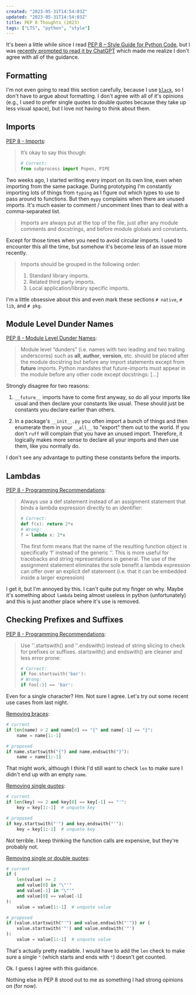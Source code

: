 ```yaml
---
created: "2023-05-31T14:54:03Z"
updated: "2023-05-31T14:54:03Z"
title: PEP 8 Thoughts (2023)
tags: ["LTS", "python", "style"]
---
```


It's been a little while since I read [PEP 8 – Style Guide for Python Code](https://peps.python.org/pep-0008/), but I was [recently prompted to read it by ChatGPT](https://github.com/metaist/attrbox/issues/7#issuecomment-1570237330) which made me realize I don't agree with all of the guidance.

## Formatting

I'm not even going to read this section carefully, because I use [`black`](https://black.readthedocs.io/en/stable/the_black_code_style/current_style.html), so I don't have to argue about formatting. I don't agree with all of it's opinions (e.g., I used to prefer single quotes to double quotes because they take up less visual space), but I love not having to think about them.

## Imports

[PEP 8 - Imports](https://peps.python.org/pep-0008/#imports):

> It’s okay to say this though:
>
> ```python
> # Correct:
> from subprocess import Popen, PIPE
> ```

Two weeks ago, I started writing every import on its own line, even when importing from the same package. During prototyping I'm constantly importing lots of things from `typing` as I figure out which types to use to pass around to functions. But then `mypy` complains when there are unused imports. It's much easier to comment / uncomment lines than to deal with a comma-separated list.

> Imports are always put at the top of the file, just after any module comments and docstrings, and before module globals and constants.

Except for those times when you need to avoid circular imports. I used to encounter this all the time, but somehow it's become less of an issue more recently.

> Imports should be grouped in the following order:
>
> 1. Standard library imports.
> 2. Related third party imports.
> 3. Local application/library specific imports.

I'm a little obsessive about this and even mark these sections `# native`, `# lib`, and `# pkg`.

## Module Level Dunder Names

[PEP 8 - Module Level Dunder Names](https://peps.python.org/pep-0008/#module-level-dunder-names):

> Module level “dunders” (i.e. names with two leading and two trailing underscores) such as **all**, **author**, **version**, etc. should be placed after the module docstring but before any import statements except from **future** imports. Python mandates that future-imports must appear in the module before any other code except docstrings: [...]

Strongly disagree for two reasons:

1. `__future__` imports have to come first anyway, so do all your imports like usual and then declare your constants like usual. These should just be constants you declare earlier than others.

2. In a package's `__init__.py` you often import a bunch of things and then enumerate them in your `__all__` to "export" them out to the world. If you don't `ruff` will complain that you have an unused import. Therefore, it logically makes more sense to declare all your imports and _then_ use them, like you normally do.

I don't see any advantage to putting these constants before the imports.

## Lambdas

[PEP 8 - Programming Recommendations](https://peps.python.org/pep-0008/#programming-recommendations):

> Always use a def statement instead of an assignment statement that binds a lambda expression directly to an identifier:
>
> ```python
> # Correct:
> def f(x): return 2*x
> # Wrong:
> f = lambda x: 2*x
> ```
>
> The first form means that the name of the resulting function object is specifically ‘f’ instead of the generic ‘<lambda>’. This is more useful for tracebacks and string representations in general. The use of the assignment statement eliminates the sole benefit a lambda expression can offer over an explicit def statement (i.e. that it can be embedded inside a larger expression)

I get it, but I'm annoyed by this. I can't quite put my finger on why. Maybe it's something about `lambda` being almost useless in python (unfortunately) and this is just another place where it's use is removed.

## Checking Prefixes and Suffixes

[PEP 8 - Programming Recommendations](https://peps.python.org/pep-0008/#programming-recommendations):

> Use ''.startswith() and ''.endswith() instead of string slicing to check for prefixes or suffixes.
> startswith() and endswith() are cleaner and less error prone:
>
> ```python
> # Correct:
> if foo.startswith('bar'):
> # Wrong:
> if foo[:3] == 'bar':
> ```

Even for a single character? Hm. Not sure I agree. Let's try out some recent use cases from last night.

[Removing braces](https://github.com/metaist/attrbox/blob/16cd8732bc62739e347bf9b7c8ac1843ff098aa3/src/attrbox/env.py#L98):

```python
# current
if len(name) > 2 and name[0] == "{" and name[-1] == "}":
    name = name[1:-1]

# proposed
if name.startswith("{") and name.endswith("}"):
    name = name[1:-1]
```

That might work, although I think I'd still want to check `len` to make sure I didn't end up with an empty `name`.

[Removing single quotes](https://github.com/metaist/attrbox/blob/16cd8732bc62739e347bf9b7c8ac1843ff098aa3/src/attrbox/env.py#L186):

```python
# current
if len(key) >= 2 and key[0] == key[-1] == "'":
    key = key[1:-1]  # unquote key

# proposed
if key.startswith("'") and key.endswith("'"):
    key = key[1:-1]  # unquote key
```

Not terrible. I keep thinking the function calls are expensive, but they're probably not.

[Removing single or double quotes](https://github.com/metaist/attrbox/blob/16cd8732bc62739e347bf9b7c8ac1843ff098aa3/src/attrbox/env.py#L192):

```python
# current
if (
    len(value) >= 2
    and value[0] in "\"'"
    and value[-1] in "\"'"
    and value[0] == value[-1]
):
    value = value[1:-1]  # unquote value

# proposed
if (value.startswith("'") and value.endswith("'")) or (
    value.startswith('"') and value.endswith('"')
):
    value = value[1:-1]  # unquote value
```

That's actually pretty readable. I would have to add the `len` check to make sure a single `"` (which starts and ends with `"`) doesn't get counted.

Ok. I guess I agree with this guidance.

Nothing else in PEP 8 stood out to me as something I had strong opinions on (for now).
